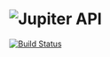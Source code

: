 ![Jupiter API](http://api.jobjupiter.com/jupiterapi.jpg)
==============
[![Build Status](https://travis-ci.org/associatedemployers/jupiter-api.png?branch=master)](https://travis-ci.org/associatedemployers/jupiter-api)